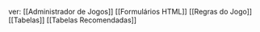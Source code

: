ver: 
	[[Administrador de Jogos]]
	[[Formulários HTML]]
	[[Regras do Jogo]]
	[[Tabelas]]
	[[Tabelas Recomendadas]]
